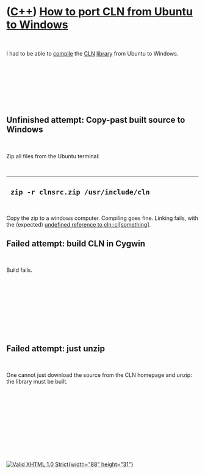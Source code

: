 



 

 

 

 

 

([C++](Cpp.htm)) [How to port CLN from Ubuntu to Windows](CppClnFromUbuntuToWindows.htm)
========================================================================================

 

I had to be able to [compile](CppCompile.htm) the [CLN](CppCln.htm)
[library](CppLibrary.htm) from Ubuntu to Windows.

 

 

 

 

Unfinished attempt: Copy-past built source to Windows
-----------------------------------------------------

 

Zip all files from the Ubuntu terminal:

 

  ---------------------------------------
  ` zip -r clnsrc.zip /usr/include/cln`
  ---------------------------------------

 

Copy the zip to a windows computer. Compiling goes fine. Linking fails,
with the (expected) [undefined reference to
cln::cl\[something\]](CppLinkErrorUndefinedReferenceToClnCl_random_def_init_helper.htm).

Failed attempt: build CLN in Cygwin
-----------------------------------

 

Build fails.

 

 

 

 

 

Failed attempt: just unzip
--------------------------

 

One cannot just download the source from the CLN homepage and unzip: the
library must be built.

 

 

 

 

 





 

[![Valid XHTML 1.0 Strict](valid-xhtml10.png){width="88"
height="31"}](http://validator.w3.org/check?uri=referer)

